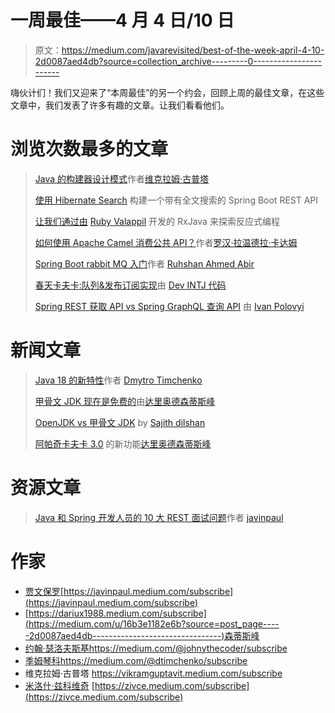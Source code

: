 # 一周最佳——4 月 4 日/10 日

> 原文：<https://medium.com/javarevisited/best-of-the-week-april-4-10-2d0087aed4db?source=collection_archive---------0----------------------->

嗨伙计们！我们又迎来了“本周最佳”的另一个约会，回顾上周的最佳文章，在这些文章中，我们发表了许多有趣的文章。让我们看看他们。

# 浏览次数最多的文章

> [Java 的构建器设计模式](/javarevisited/builder-design-pattern-in-java-ce2893b7f901)作者[维克拉姆·古普塔](https://medium.com/u/7a980d8abe25?source=post_page-----2d0087aed4db--------------------------------)
> 
> [使用 Hibernate Search](/javarevisited/build-a-spring-boot-rest-api-with-full-text-search-using-hibernate-search-88d83bfae5bb) 构建一个带有全文搜索的 Spring Boot REST API
> 
> [让我们通过由](/javarevisited/lets-explore-reactive-programming-through-rxjava-805b0137e5d) [Ruby Valappil](https://medium.com/u/116212d41081?source=post_page-----2d0087aed4db--------------------------------) 开发的 RxJava 来探索反应式编程
> 
> [如何使用 Apache Camel 消费公共 API？](/javarevisited/how-to-consume-public-api-using-apache-camel-70f7382959ab)作者[罗汉·拉温德拉·卡达姆](https://medium.com/u/a1b33b7cda75?source=post_page-----2d0087aed4db--------------------------------)
> 
> [Spring Boot rabbit MQ 入门](/javarevisited/getting-started-with-rabbitmq-in-spring-boot-6323b9179247)作者 [Ruhshan Ahmed Abir](https://medium.com/u/5c54704a5668?source=post_page-----2d0087aed4db--------------------------------)
> 
> [春天卡夫卡:队列&发布订阅实现](/javarevisited/spring-kafka-queues-pub-sub-implementation-a26d403ffd78)由 [Dev INTJ 代码](https://medium.com/u/e692f9df4563?source=post_page-----2d0087aed4db--------------------------------)
> 
> [Spring REST 获取 API vs Spring GraphQL 查询 API](/javarevisited/spring-rest-get-api-vs-spring-graphql-query-api-17314abd07f2) 由 [Ivan Polovyi](https://medium.com/u/7934f1d64653?source=post_page-----2d0087aed4db--------------------------------)

# 新闻文章

> [Java 18 的新特性](/javarevisited/whats-new-in-java-18-4cce089de100)作者 [Dmytro Timchenko](https://medium.com/u/b2ed152fefdb?source=post_page-----2d0087aed4db--------------------------------)
> 
> [甲骨文 JDK 现在是免费的](/javarevisited/oracle-jdk-now-is-free-1ff0802fa5fb)由[达里奥德森蒂斯峰](https://medium.com/u/16b3e1182e6b?source=post_page-----2d0087aed4db--------------------------------)
> 
> [OpenJDK vs 甲骨文 JDK](/javarevisited/openjdk-vs-oracle-jdk-6219574f6dfa) by [Sajith dilshan](https://medium.com/u/8e3c7fe382c8?source=post_page-----2d0087aed4db--------------------------------)
> 
> [阿帕奇卡夫卡 3.0](/javarevisited/apache-kafka-3-0-is-out-5f95f3c02f7e) 的新功能[达里奥德森蒂斯峰](https://medium.com/u/16b3e1182e6b?source=post_page-----2d0087aed4db--------------------------------)

# 资源文章

> [Java 和 Spring 开发人员的 10 大 REST 面试问题](/javarevisited/top-10-rest-interview-questions-for-java-and-spring-developers-1611e3b78029)作者 [javinpaul](https://medium.com/u/bb36d8439904?source=post_page-----2d0087aed4db--------------------------------)

# 作家

*   [贾文保罗](https://medium.com/u/bb36d8439904?source=post_page-----2d0087aed4db--------------------------------)[https://javinpaul.medium.com/subscribe](https://javinpaul.medium.com/subscribe)
*   [https://dariux1988.medium.com/subscribe](https://medium.com/u/16b3e1182e6b?source=post_page-----2d0087aed4db--------------------------------)森蒂斯峰
*   [约翰·瑟洛夫斯基](https://medium.com/u/390a59d672a2?source=post_page-----2d0087aed4db--------------------------------)https://medium.com/@johnythecoder/subscribe
*   [季姆琴科](https://medium.com/u/b2ed152fefdb?source=post_page-----2d0087aed4db--------------------------------)https://medium.com/@dtimchenko/subscribe
*   维克拉姆·古普塔 https://vikramguptavit.medium.com/subscribe
*   [米洛什·兹科维奇](https://medium.com/u/3ee57b082bb?source=post_page-----2d0087aed4db--------------------------------) [https://zivce.medium.com/subscribe](https://zivce.medium.com/subscribe)